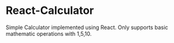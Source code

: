# React-Calculator
Simple Calculator implemented using React. Only supports basic mathematic operations with 1,5,10.
